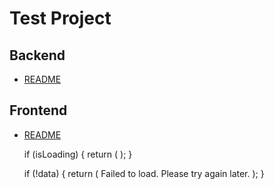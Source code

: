 # Test Project

## Backend
- [README](./backend/README.md)

## Frontend
- [README](./frontend/README.md)

  if (isLoading) {
    return (
      <Box
        width="100vw"
        padding={5}
        display="flex"
        justifyContent="center"
        alignItems="center"
      >
        <CircularProgress />
      </Box>
    );
  }


   if (!data) {
    return (
      <Box
        width="100vw"
        padding={5}
        display="flex"
        justifyContent="center"
        alignItems="center"
      >
        <Typography variant="h6" textAlign="center" color="error"> Failed to load. Please try again later.</Typography>
      </Box>
    );
  }